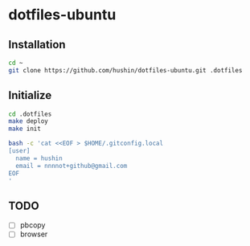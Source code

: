 # dotfiles-ubuntu

## Installation

```sh
cd ~
git clone https://github.com/hushin/dotfiles-ubuntu.git .dotfiles
```

## Initialize

```sh
cd .dotfiles
make deploy
make init
```


```sh
bash -c 'cat <<EOF > $HOME/.gitconfig.local
[user]
  name = hushin
  email = nnnnot+github@gmail.com
EOF
'
```

## TODO

* [ ] pbcopy
* [ ] browser
